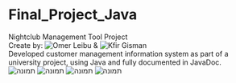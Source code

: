 # Final_Project_Java
 Nightclub Management Tool Project <br/>
 Create by: ![Omer Leibu](https://github.com/omer3020) & ![Kfir Gisman](https://github.com/Kfir-G) <br/>
 Developed customer management information system as part of a university project, using Java and fully documented in JavaDoc.<br/>
![תמונה](https://user-images.githubusercontent.com/57500876/126675628-c6d97467-393c-4bc5-ae2c-d077d12085b0.png)
![תמונה](https://user-images.githubusercontent.com/57500876/126675637-e713824c-a9fe-4e5b-9761-81a9b44fbc85.png)
![תמונה](https://user-images.githubusercontent.com/57500876/126675655-28d96435-20f9-495d-89f0-cf2fd7b4b879.png)
![תמונה](https://user-images.githubusercontent.com/57500876/126675668-a7b32c98-22ff-4620-b34f-e2b7ba9ab8b9.png)
